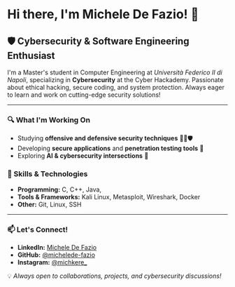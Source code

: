 # Hi there, I'm Michele De Fazio! 👋

## 🛡️ Cybersecurity & Software Engineering Enthusiast

I'm a Master's student in Computer Engineering at *Università Federico II di Napoli*, specializing in **Cybersecurity** at the Cyber Hackademy. Passionate about ethical hacking, secure coding, and system protection. Always eager to learn and work on cutting-edge security solutions!

---

### 🔍 What I'm Working On

- Studying **offensive and defensive security techniques** 🏴‍☠️🛡️
- Developing **secure applications** and **penetration testing tools** 🔐
- Exploring **AI & cybersecurity intersections** 🤖

### 🚀 Skills & Technologies

- **Programming:** C, C++, Java, 
- **Tools & Frameworks:** Kali Linux, Metasploit, Wireshark, Docker
- **Other:** Git, Linux, SSH

---

### 📫 Let's Connect!

- **LinkedIn:** [Michele De Fazio](https://www.linkedin.com/in/michele-de-fazio-10a151227/)
- **GitHub:** [@michelede-fazio](https://github.com/michelede-fazio)
- **Instagram:** [@michkere\_](https://www.instagram.com/michkere_/)

💡 *Always open to collaborations, projects, and cybersecurity discussions!*

